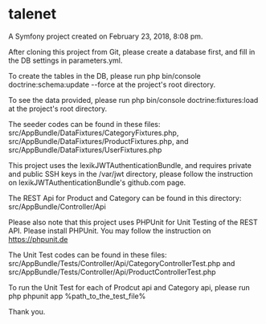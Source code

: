 talenet
=======

A Symfony project created on February 23, 2018, 8:08 pm.

After cloning this project from Git, please create a database first, and fill in the DB settings in parameters.yml.

To create the tables in the DB, please run php bin/console doctrine:schema:update --force at the project's root directory.

To see the data provided, please run php bin/console doctrine:fixtures:load at the project's root directory.

The seeder codes can be found in these files: src/AppBundle/DataFixtures/CategoryFixtures.php, src/AppBundle/DataFixtures/ProductFixtures.php, and src/AppBundle/DataFixtures/UserFixtures.php

This project uses the lexikJWTAuthenticationBundle, and requires private and public SSH keys in the /var/jwt directory, please follow the instruction on lexikJWTAuthenticationBundle's github.com page.

The REST Api for Product and Category can be found in this directory: src/AppBundle/Controller/Api

Please also note that this project uses PHPUnit for Unit Testing of the REST API. Please install PHPUnit.  You may follow the instruction on https://phpunit.de

The Unit Test codes can be found in these files: src/AppBundle/Tests/Controller/Api/CategoryControllerTest.php and src/AppBundle/Tests/Controller/Api/ProductControllerTest.php

To run the Unit Test for each of Prodcut api and Category api, please run php phpunit app %path_to_the_test_file%

Thank you.